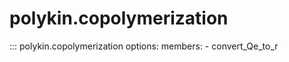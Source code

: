 # polykin.copolymerization

::: polykin.copolymerization
    options:
        members:
            - convert_Qe_to_r
